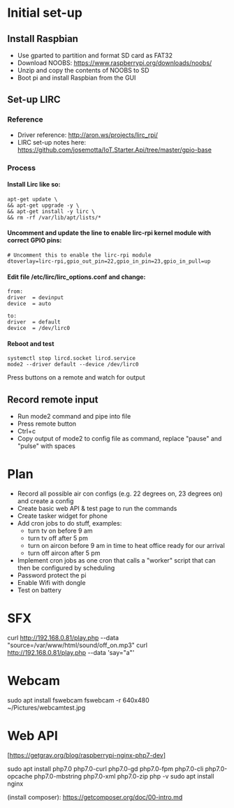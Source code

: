 # Initial set-up

## Install Raspbian

- Use gparted to partition and format SD card as FAT32
- Download NOOBS: https://www.raspberrypi.org/downloads/noobs/
- Unzip and copy the contents of NOOBS to SD
- Boot pi and install Raspbian from the GUI

## Set-up LIRC

### Reference

- Driver reference: http://aron.ws/projects/lirc_rpi/
- LIRC set-up notes here: https://github.com/josemotta/IoT.Starter.Api/tree/master/gpio-base

### Process

#### Install Lirc like so:

    apt-get update \
    && apt-get upgrade -y \
    && apt-get install -y lirc \
    && rm -rf /var/lib/apt/lists/*

#### Uncomment and update the line to enable lirc-rpi kernel module with correct GPIO pins:

    # Uncomment this to enable the lirc-rpi module
    dtoverlay=lirc-rpi,gpio_out_pin=22,gpio_in_pin=23,gpio_in_pull=up


#### Edit file /etc/lirc/lirc_options.conf and change:

    from:
    driver  = devinput
    device  = auto
    
    to:
    driver  = default
    device  = /dev/lirc0

#### Reboot and test

	systemctl stop lircd.socket lircd.service
	mode2 --driver default --device /dev/lirc0

Press buttons on a remote and watch for output

## Record remote input

- Run mode2 command and pipe into file
- Press remote button
- Ctrl+c
- Copy output of mode2 to config file as command, replace "pause" and "pulse" with spaces

# Plan

- Record all possible air con configs (e.g. 22 degrees on, 23 degrees on) and create a config
- Create basic web API & test page to run the commands
- Create tasker widget for phone
- Add cron jobs to do stuff, examples:
	- turn tv on before 9 am
	- turn tv off after 5 pm
	- turn on aircon before 9 am in time to heat office ready for our arrival
	- turn off aircon after 5 pm
- Implement cron jobs as one cron that calls a "worker" script that can then be configured by scheduling
- Password protect the pi
- Enable Wifi with dongle
- Test on battery

# SFX

curl http://192.168.0.81/play.php --data "source=/var/www/html/sound/off_on.mp3"
curl http://192.168.0.81/play.php --data 'say="a"'

# Webcam

sudo apt install fswebcam
fswebcam -r 640x480 ~/Pictures/webcamtest.jpg

# Web API

[https://getgrav.org/blog/raspberrypi-nginx-php7-dev]

sudo apt install php7.0 php7.0-curl php7.0-gd php7.0-fpm php7.0-cli php7.0-opcache php7.0-mbstring php7.0-xml php7.0-zip
php -v
sudo apt install nginx

(install composer): https://getcomposer.org/doc/00-intro.md